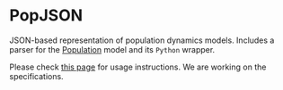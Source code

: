 # PopJSON

JSON-based representation of population dynamics models. Includes a parser for the [Population](https://github.com/kerguler/Population) model and its `Python` wrapper.

Please check [this page](https://kerguler.github.io/PopJSON/) for usage instructions. We are working on the specifications.
